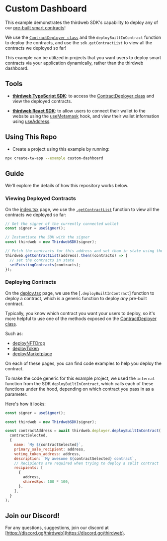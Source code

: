 # Custom Dashboard

This example demonstrates the thirdweb SDK's capability to deploy any of our [pre-built smart contracts](https://portal.thirdweb.com/pre-built-contracts)!

We use the [`ContractDeployer class`](https://portal.thirdweb.com/typescript/sdk.contractdeployer) and the `deployBuiltInContract` function to deploy the contracts, and use the `sdk.getContractList` to view all the contracts we deployed so far!

This example can be utilized in projects that you want users to deploy smart contracts via your application dynamically, rather than the thirdweb dashboard.

## Tools

- [**thirdweb TypeScript SDK**](https://portal.thirdweb.com/typescript/): to access the [ContractDeployer class](https://portal.thirdweb.com/typescript/sdk.contractdeployer) and view the deployed contracts.

- [**thirdweb React SDK**](https://portal.thirdweb.com/react/): to allow users to connect their wallet to the website using the [useMetamask](https://portal.thirdweb.com/react/react.usemetamask) hook, and view their wallet information using [useAddress](https://portal.thirdweb.com/react/react.useaddress).

## Using This Repo

- Create a project using this example by running:

```bash
npx create-tw-app --example custom-dashboard
```

## Guide

We'll explore the details of how this repository works below.

### Viewing Deployed Contracts

On the [index.tsx](pages/index.tsx) page, we use the [`.getContractList`](https://portal.thirdweb.com/typescript/sdk.thirdwebsdk.getcontractlist#thirdwebsdkgetcontractlist-method) function to view all the contracts we deployed so far:

```jsx
// Get the signer of the currently connected wallet
const signer = useSigner();

// Instantiate the SDK with the signer
const thirdweb = new ThirdwebSDK(signer);

// Fetch the contracts for this address and set them in state using the SDK
thirdweb.getContractList(address).then((contracts) => {
  // set the contracts in state
  setExistingContracts(contracts);
});
```

### Deploying Contracts

On the [deploy.tsx](pages/deploy.tsx) page, we use the [`.deployBuiltInContract`] function to deploy a contract, which is a generic function to deploy _any_ pre-built contract.

Typically, you know which contract you want your users to deploy, so it's more helpful to use one of the methods exposed on the [ContractDeployer class](https://portal.thirdweb.com/typescript/sdk.contractdeployer#contractdeployer-class).

Such as:

- [deployNFTDrop](https://portal.thirdweb.com/typescript/sdk.contractdeployer.deploynftdrop)
- [deployToken](https://portal.thirdweb.com/typescript/sdk.contractdeployer.deploytoken)
- [deployMarketplace](https://portal.thirdweb.com/typescript/sdk.contractdeployer.deploymarketplace)

On each of these pages, you can find code examples to help you deploy the contract.

To make the code generic for this example project, we used the `internal` function from the SDK `deployBuiltInContract`, which calls each of these functions under the hood, depending on which contract you pass in as a parameter.

Here's how it looks:

```jsx
const signer = useSigner();

const thirdweb = new ThirdwebSDK(signer);

const contractAddress = await thirdweb.deployer.deployBuiltInContract(
  contractSelected,
  {
    name: `My ${contractSelected}`,
    primary_sale_recipient: address,
    voting_token_address: address,
    description: `My awesome ${contractSelected} contract`,
    // Recipients are required when trying to deploy a split contract
    recipients: [
      {
        address,
        sharesBps: 100 * 100,
      },
    ],
  }
);
```

## Join our Discord!

For any questions, suggestions, join our discord at [https://discord.gg/thirdweb](https://discord.gg/thirdweb).

